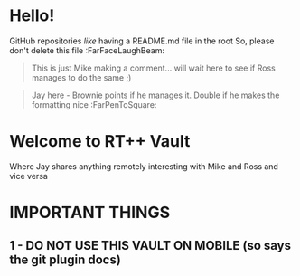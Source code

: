# Hello!
GitHub repositories *like* having a README.md file in the root
So, please don't delete this file :FarFaceLaughBeam: 

> This is just Mike making a comment... will wait here to see if Ross manages to do the same ;)

> Jay here - Brownie points if he manages it. Double if he makes the formatting nice :FarPenToSquare:

# Welcome to RT++ Vault
Where Jay shares anything remotely interesting with Mike and Ross
and vice versa 

# IMPORTANT THINGS
## 1 - DO NOT USE THIS VAULT ON MOBILE (so says the git plugin docs)




